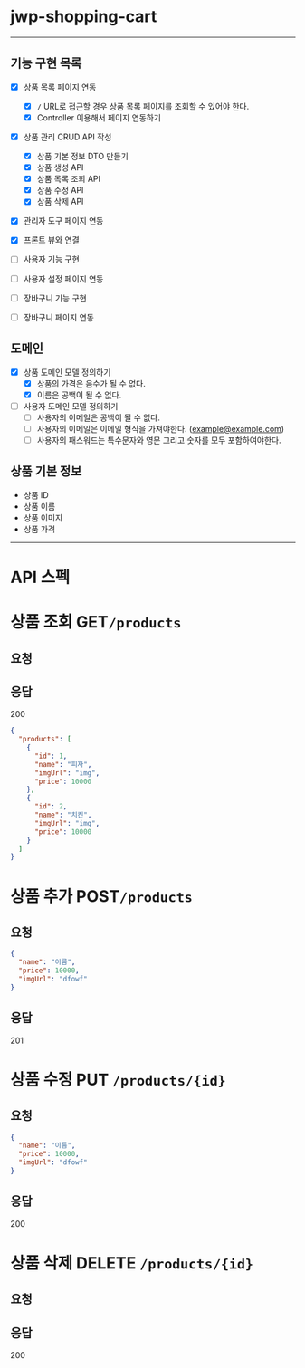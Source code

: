 # jwp-shopping-cart

---

## 기능 구현 목록

- [x] 상품 목록 페이지 연동
    - [x] `/` URL로 접근할 경우 상품 목록 페이지를 조회할 수 있어야 한다.
    - [x] Controller 이용해서 페이지 연동하기
- [x] 상품 관리 CRUD API 작성
    - [x] 상품 기본 정보 DTO 만들기
    - [x] 상품 생성 API
    - [x] 상품 목록 조회 API
    - [x] 상품 수정 API
    - [x] 상품 삭제 API
- [x] 관리자 도구 페이지 연동
- [x] 프론트 뷰와 연결

- [ ] 사용자 기능 구현
- [ ] 사용자 설정 페이지 연동
- [ ] 장바구니 기능 구현
- [ ] 장바구니 페이지 연동

## 도메인

- [x] 상품 도메인 모델 정의하기
    - [x] 상품의 가격은 음수가 될 수 없다.
    - [x] 이름은 공백이 될 수 없다.

- [ ] 사용자 도메인 모델 정의하기
  - [ ] 사용자의 이메일은 공백이 될 수 없다.
  - [ ] 사용자의 이메일은 이메일 형식을 가져야한다. (example@example.com)
  - [ ] 사용자의 패스워드는 특수문자와 영문 그리고 숫자를 모두 포함하여야한다.

## 상품 기본 정보

- 상품 ID
- 상품 이름
- 상품 이미지
- 상품 가격

---

# API 스펙

# 상품 조회 GET`/products`

## 요청

## 응답
200

```json
{
  "products": [
    {
      "id": 1,
      "name": "피자",
      "imgUrl": "img",
      "price": 10000
    },
    {
      "id": 2,
      "name": "치킨",
      "imgUrl": "img",
      "price": 10000
    }
  ]
}
```

# 상품 추가  POST`/products`

## 요청

```json
{
  "name": "이름",
  "price": 10000,
  "imgUrl": "dfowf"
}
```

## 응답

201

# 상품 수정 PUT `/products/{id}`

## 요청

```json
{
  "name": "이름",
  "price": 10000,
  "imgUrl": "dfowf"
}
```

## 응답

200

# 상품 삭제 DELETE `/products/{id}`

## 요청


## 응답

200
